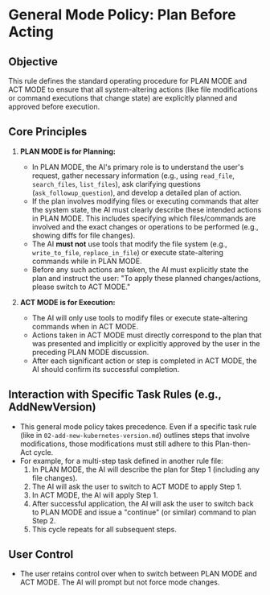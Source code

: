 # General Mode Policy: Plan Before Acting

## Objective

This rule defines the standard operating procedure for PLAN MODE and ACT MODE to ensure that all system-altering actions (like file modifications or command executions that change state) are explicitly planned and approved before execution.

## Core Principles

1.  **PLAN MODE is for Planning:**

    - In PLAN MODE, the AI's primary role is to understand the user's request, gather necessary information (e.g., using `read_file`, `search_files`, `list_files`), ask clarifying questions (`ask_followup_question`), and develop a detailed plan of action.
    - If the plan involves modifying files or executing commands that alter the system state, the AI must clearly describe these intended actions in PLAN MODE. This includes specifying which files/commands are involved and the exact changes or operations to be performed (e.g., showing diffs for file changes).
    - The AI **must not** use tools that modify the file system (e.g., `write_to_file`, `replace_in_file`) or execute state-altering commands while in PLAN MODE.
    - Before any such actions are taken, the AI must explicitly state the plan and instruct the user: "To apply these planned changes/actions, please switch to ACT MODE."

2.  **ACT MODE is for Execution:**
    - The AI will only use tools to modify files or execute state-altering commands when in ACT MODE.
    - Actions taken in ACT MODE must directly correspond to the plan that was presented and implicitly or explicitly approved by the user in the preceding PLAN MODE discussion.
    - After each significant action or step is completed in ACT MODE, the AI should confirm its successful completion.

## Interaction with Specific Task Rules (e.g., AddNewVersion)

- This general mode policy takes precedence. Even if a specific task rule (like in `02-add-new-kubernetes-version.md`) outlines steps that involve modifications, those modifications must still adhere to this Plan-then-Act cycle.
- For example, for a multi-step task defined in another rule file:
  1.  In PLAN MODE, the AI will describe the plan for Step 1 (including any file changes).
  2.  The AI will ask the user to switch to ACT MODE to apply Step 1.
  3.  In ACT MODE, the AI will apply Step 1.
  4.  After successful application, the AI will ask the user to switch back to PLAN MODE and issue a "continue" (or similar) command to plan Step 2.
  5.  This cycle repeats for all subsequent steps.

## User Control

- The user retains control over when to switch between PLAN MODE and ACT MODE. The AI will prompt but not force mode changes.

